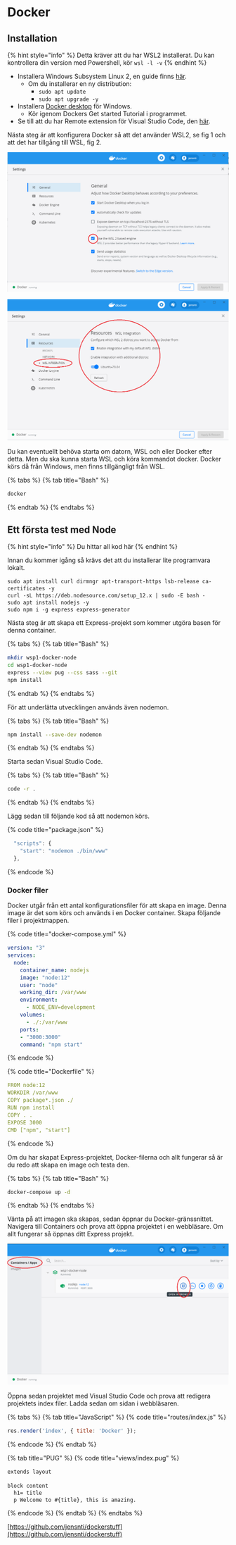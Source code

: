 # Docker

## Installation

{% hint style="info" %}
Detta kräver att du har WSL2 installerat. Du kan kontrollera din version med Powershell, kör `wsl -l -v`
{% endhint %}

* Installera Windows Subsystem Linux 2, en guide finns [här](https://docs.microsoft.com/en-us/windows/wsl/install-win10).
  * Om du installerar en ny distribution:
    * `sudo apt update`
    * `sudo apt upgrade -y`
* Installera [Docker desktop](https://www.docker.com/) för Windows.
  * Kör igenom Dockers Get started Tutorial i programmet.
* Se till att du har Remote extension för Visual Studio Code, den [här](https://marketplace.visualstudio.com/items?itemName=ms-vscode-remote.remote-wsl).

Nästa steg är att konfigurera Docker så att det använder WSL2, se fig 1 och att det har tillgång till WSL, fig 2.

![Fig 1, General settings f&#xF6;r Docker](../.gitbook/assets/docker_use1.png)

![Fig 2, Resource settings. V&#xE4;lj den distribution du anv&#xE4;nder.](../.gitbook/assets/docker_use.png)

Du kan eventuellt behöva starta om datorn, WSL och eller Docker efter detta. Men du ska kunna starta WSL och köra kommandot docker. Docker körs då från Windows, men finns tillgängligt från WSL.

{% tabs %}
{% tab title="Bash" %}
```bash
docker
```
{% endtab %}
{% endtabs %}

## Ett första test med Node

{% hint style="info" %}
Du hittar all kod här 
{% endhint %}

Innan du kommer igång så krävs det att du installerar lite programvara lokalt.

```text
sudo apt install curl dirmngr apt-transport-https lsb-release ca-certificates -y
curl -sL https://deb.nodesource.com/setup_12.x | sudo -E bash -
sudo apt install nodejs -y
sudo npm i -g express express-generator
```

Nästa steg är att skapa ett Express-projekt som kommer utgöra basen för denna container.

{% tabs %}
{% tab title="Bash" %}
```bash
mkdir wsp1-docker-node
cd wsp1-docker-node
express --view pug --css sass --git
npm install
```
{% endtab %}
{% endtabs %}

För att underlätta utvecklingen används även nodemon.

{% tabs %}
{% tab title="Bash" %}
```bash
npm install --save-dev nodemon
```
{% endtab %}
{% endtabs %}

Starta sedan Visual Studio Code.

{% tabs %}
{% tab title="Bash" %}
```bash
code -r .
```
{% endtab %}
{% endtabs %}

Lägg sedan till följande kod så att nodemon körs.

{% code title="package.json" %}
```javascript
  "scripts": {
    "start": "nodemon ./bin/www"
  },
```
{% endcode %}

### Docker filer

Docker utgår från ett antal konfigurationsfiler för att skapa en image. Denna image är det som körs och används i en Docker container. Skapa följande filer i projektmappen.

{% code title="docker-compose.yml" %}
```yaml
version: "3"
services:
  node:
    container_name: nodejs
    image: "node:12"
    user: "node"
    working_dir: /var/www
    environment:
      - NODE_ENV=development
    volumes:
      - ./:/var/www
    ports:
    - "3000:3000"
    command: "npm start"
```
{% endcode %}

{% code title="Dockerfile" %}
```yaml
FROM node:12
WORKDIR /var/www
COPY package*.json ./
RUN npm install
COPY . .
EXPOSE 3000
CMD ["npm", "start"]
```
{% endcode %}

Om du har skapat Express-projektet, Docker-filerna och allt fungerar så är du redo att skapa en image och testa den.

{% tabs %}
{% tab title="Bash" %}
```bash
docker-compose up -d
```
{% endtab %}
{% endtabs %}

Vänta på att imagen ska skapas, sedan öppnar du Docker-gränssnittet. Navigera till Containers och prova att öppna projektet i en webbläsare. Om allt fungerar så öppnas ditt Express projekt.

![Fig 3, Docker image running. ](../.gitbook/assets/docker_node.png)

Öppna sedan projektet med Visual Studio Code och prova att redigera projektets index filer. Ladda sedan om sidan i webbläsaren.

{% tabs %}
{% tab title="JavaScript" %}
{% code title="routes/index.js" %}
```javascript
res.render('index', { title: 'Docker' });
```
{% endcode %}
{% endtab %}

{% tab title="PUG" %}
{% code title="views/index.pug" %}
```markup
extends layout

block content
  h1= title
  p Welcome to #{title}, this is amazing.

```
{% endcode %}
{% endtab %}
{% endtabs %}

 [https://github.com/jensnti/dockerstuff](https://github.com/jensnti/dockerstuff)


